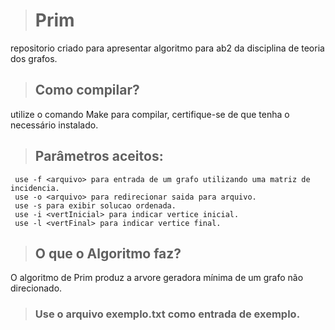 > # Prim
  repositorio criado para apresentar algoritmo para ab2 da disciplina de teoria dos grafos.
> ## Como compilar?
  utilize o comando Make para compilar, certifique-se de que tenha o necessário instalado.
> ## Parâmetros aceitos:
     use -f <arquivo> para entrada de um grafo utilizando uma matriz de incidencia.
     use -o <arquivo> para redirecionar saida para arquivo.
     use -s para exibir solucao ordenada.
     use -i <vertInicial> para indicar vertice inicial.
     use -l <vertFinal> para indicar vertice final.
> ## O que o Algoritmo faz?
  O algoritmo de Prim produz a arvore geradora mínima de um grafo não direcionado.
> ### Use o arquivo exemplo.txt como entrada de exemplo.
